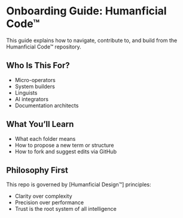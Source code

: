 # Onboarding Guide: Humanficial Code™

This guide explains how to navigate, contribute to, and build from the Humanficial Code™ repository.

## Who Is This For?
- Micro-operators
- System builders
- Linguists
- AI integrators
- Documentation architects

## What You’ll Learn
- What each folder means
- How to propose a new term or structure
- How to fork and suggest edits via GitHub

## Philosophy First
This repo is governed by [Humanficial Design™] principles:
- Clarity over complexity
- Precision over performance
- Trust is the root system of all intelligence
